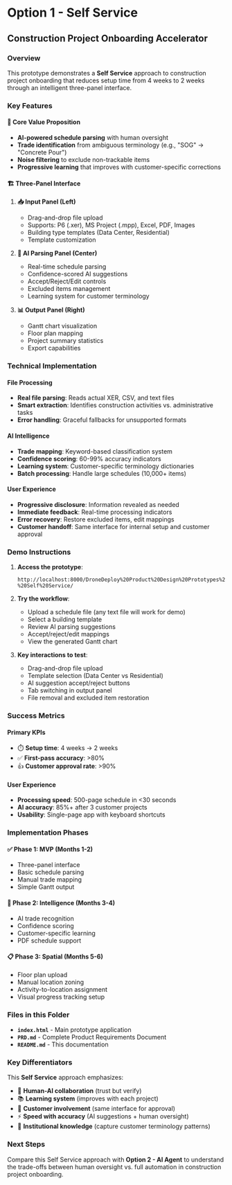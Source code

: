 # Option 1 - Self Service
## Construction Project Onboarding Accelerator

### Overview
This prototype demonstrates a **Self Service** approach to construction project onboarding that reduces setup time from 4 weeks to 2 weeks through an intelligent three-panel interface.

### Key Features

#### 🎯 **Core Value Proposition**
- **AI-powered schedule parsing** with human oversight
- **Trade identification** from ambiguous terminology (e.g., "SOG" → "Concrete Pour")
- **Noise filtering** to exclude non-trackable items
- **Progressive learning** that improves with customer-specific corrections

#### 🏗️ **Three-Panel Interface**

1. **📥 Input Panel (Left)**
   - Drag-and-drop file upload
   - Supports: P6 (.xer), MS Project (.mpp), Excel, PDF, Images
   - Building type templates (Data Center, Residential)
   - Template customization

2. **🤖 AI Parsing Panel (Center)**
   - Real-time schedule parsing
   - Confidence-scored AI suggestions
   - Accept/Reject/Edit controls
   - Excluded items management
   - Learning system for customer terminology

3. **📊 Output Panel (Right)**
   - Gantt chart visualization
   - Floor plan mapping
   - Project summary statistics
   - Export capabilities

### Technical Implementation

#### File Processing
- **Real file parsing**: Reads actual XER, CSV, and text files
- **Smart extraction**: Identifies construction activities vs. administrative tasks
- **Error handling**: Graceful fallbacks for unsupported formats

#### AI Intelligence
- **Trade mapping**: Keyword-based classification system
- **Confidence scoring**: 60-99% accuracy indicators
- **Learning system**: Customer-specific terminology dictionaries
- **Batch processing**: Handle large schedules (10,000+ items)

#### User Experience
- **Progressive disclosure**: Information revealed as needed
- **Immediate feedback**: Real-time processing indicators
- **Error recovery**: Restore excluded items, edit mappings
- **Customer handoff**: Same interface for internal setup and customer approval

### Demo Instructions

1. **Access the prototype**: 
   ```
   http://localhost:8000/DroneDeploy%20Product%20Design%20Prototypes%20Q4%202025/Option%201%20-%20Self%20Service/
   ```

2. **Try the workflow**:
   - Upload a schedule file (any text file will work for demo)
   - Select a building template
   - Review AI parsing suggestions
   - Accept/reject/edit mappings
   - View the generated Gantt chart

3. **Key interactions to test**:
   - Drag-and-drop file upload
   - Template selection (Data Center vs Residential)
   - AI suggestion accept/reject buttons
   - Tab switching in output panel
   - File removal and excluded item restoration

### Success Metrics

#### Primary KPIs
- ⏱️ **Setup time**: 4 weeks → 2 weeks
- ✅ **First-pass accuracy**: >80%
- 👍 **Customer approval rate**: >90%

#### User Experience
- **Processing speed**: 500-page schedule in <30 seconds
- **AI accuracy**: 85%+ after 3 customer projects
- **Usability**: Single-page app with keyboard shortcuts

### Implementation Phases

#### ✅ Phase 1: MVP (Months 1-2)
- Three-panel interface
- Basic schedule parsing
- Manual trade mapping
- Simple Gantt output

#### 🚧 Phase 2: Intelligence (Months 3-4)
- AI trade recognition
- Confidence scoring
- Customer-specific learning
- PDF schedule support

#### 📋 Phase 3: Spatial (Months 5-6)
- Floor plan upload
- Manual location zoning
- Activity-to-location assignment
- Visual progress tracking setup

### Files in this Folder

- **`index.html`** - Main prototype application
- **`PRD.md`** - Complete Product Requirements Document
- **`README.md`** - This documentation

### Key Differentiators

This **Self Service** approach emphasizes:
- 🧠 **Human-AI collaboration** (trust but verify)
- 📚 **Learning system** (improves with each project)
- 🔄 **Customer involvement** (same interface for approval)
- ⚡ **Speed with accuracy** (AI suggestions + human oversight)
- 🎯 **Institutional knowledge** (capture customer terminology patterns)

### Next Steps

Compare this Self Service approach with **Option 2 - AI Agent** to understand the trade-offs between human oversight vs. full automation in construction project onboarding.
